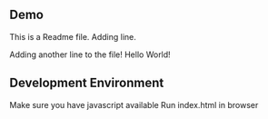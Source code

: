## Demo
This is a Readme file.
Adding line.

Adding another line to the file!
Hello World!

## Development Environment

Make sure you have javascript available 
Run index.html in browser